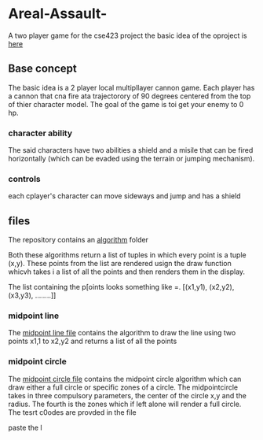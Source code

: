 # Areal-Assault-
A two player game for the cse423 project
the basic idea of the oproject is [here](https://drive.google.com/file/d/1Wgi0PAkcFC6i9AKqsvrRnFHnEptjfWWW/view?usp=drive_link)


## Base concept

The basic idea is a 2 player local multipllayer cannon game. Each player has a cannon that cna fire ata  trajectorory of 90 degrees centered from the top of thier character model. The goal of the game is toi get your enemy to 0 hp. 

### character ability
The said characters have two abilities a shield and a misile that can be fired horizontally (which can be evaded using the terrain or jumping mechanism).

### controls

each cplayer's character can move sideways and jump and has a shield


## files

The repository contains an [algorithm](/Algorithms) folder

Both these algorithms return a list of tuples in which every point is a tuple (x,y). These points from the list are rendered usign the draw function whicvh takes i a list of all the points and then renders them in the display.

The list containing the p[oints looks something like =. [(x1,y1), (x2,y2), (x3,y3), ........]] 

### midpoint line

The [midpoint line file](/Algorithms/midpointlike%20algo.py) contains the algorithm to draw the line using two points x1,1 to x2,y2 and returns a list of all the points

### midpoint circle

The [midpoint circle file](/Algorithms/midpoint%20circle%20algorithm.py) contains the midpoint circle algorithm which can draw either a full circle or specific zones of a circle. The midpointcircle takes in three compulsory parameters, the center of the circle x,y and the radius. The fourth is the zones which if left alone will render a full circle. The tesrt c0odes are provded in the file

paste the l
